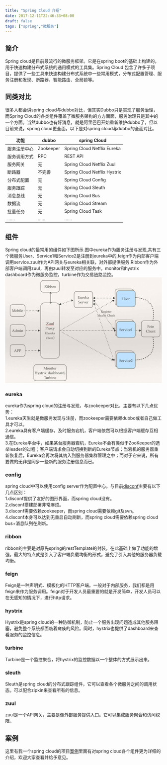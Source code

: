 ```yaml
---
title: "Spring Cloud 介绍"
date: 2017-12-11T22:46:33+08:00
draft: false
tags: ["spring","微服务"]
---
```

## 简介
Spring cloud是目前最流行的微服务框架。它是在spring boot的基础上构建的，用于快速构建分布式系统的通用模式的工具集。Spring Cloud 包含了许多子项目，提供了一些工具来快速构建分布式系统中一些常用模式，分布式配置管理、服务注册和发现、断路器、智能路由、全局锁等。  
## 同类对比
很多人都会讲spring cloud与dubbo对比，但其实Dubbo只是实现了服务治理，而Spring Cloud的各类组件覆盖了微服务架构的方方面面，服务治理只是其中的一个方面。当然dubbo也有好消息，就是阿里巴巴开始重新维护dubbo了，但以目前来说，spring cloud更全面。以下是对spring cloud与dubbo的全面对比。

| 	功能    |dubbo	|spring Cloud|
|-------|---------|----|
|服务注册中心 |Zookeeper|	Spring Cloud Netflix Eureka|
|服务调用方式 |	RPC	 |REST API|
|服务网关	    |无	|Spring Cloud Netflix Zuul|
|断路器	    |不完善	|Spring Cloud Netflix Hystrix|
|分布式配置   |无	|Spring Cloud Config|
|服务跟踪    |	无	|Spring Cloud Sleuth|
|消息总线	   |无	|Spring Cloud Bus|
|数据流	   |无	|Spring Cloud Stream|
|批量任务     |	无	|Spring Cloud Task|
|……	|……	|……|

## 组件
Spring cloud的最常用的组件如下图所示.图中eureka作为服务注册与发现,共有三个微服务User、Service1和Service2是注册到eureka中的,feign作为内部客户端调用service.zuul作为API网关与eureka相关联，对外部提供服务.Ribbon作为外部客户端调用zuul，再由zuul转发至对应的服务中。monitor和hystrix dashboard作为微服务监控，turbine作为交易链路监控。
![Spring cloud组件](../images/springcloud.png)

### eureka
eureka作为spring cloud的注册与发现，与zookeeper对比，主要有以下几点优势：  
1.eureka天生就是做服务发现与注册，而zookeeper需要依赖dubbo或者自己做工具才可以。  
2.eureka具有客户端缓存，及时服务宕机，客户端依然可以根据客户端缓存互相通信。  
3.在Eureka平台中，如果某台服务器宕机，Eureka不会有类似于ZooKeeper的选举leader的过程；客户端请求会自动切换到新的Eureka节点；当宕机的服务器重新恢复后，Eureka会再次将其纳入到服务器集群管理之中；而对于它来说，所有要做的无非是同步一些新的服务注册信息而已。  

### config 
spring cloud中可以使用config server作为配置中心。与目前[disconf](https://github.com/knightliao/disconf)主要有以下几点区别：  
1.disconf提供了友好的图形界面，而spring cloud没有。  
2.disconf搭建部署非常麻烦。  
3.disconf需要依赖zookeeper，而spring cloud需要依赖git及svn。  
4.disconf本身可以达到无重启自动刷新，而spring cloud需要依赖spring cloud bus+消息队列在刷新。

### ribbon
ribbon的主要是对原先spring的restTemplate的封装，在此基础上做了功能的增强。最大的特点就是引入了客户端负载均衡的形式，避免了引入其他的服务器负载均衡。

### feign
Feign是一种声明式、模板化的HTTP客户端。一般对于内部服务，我们都是用feign来作为服务调用。feign对于开发人员最重要的就是开发简单，开发人员可以在无感知的情况下，进行http请求。

### hystrix
Hystrix是spring cloud的一种防御机制，防止一个服务出现问题造成其他服务阻塞，避免整个系统都面临着瘫痪的风险。同时，hystrix也提供了dashboard来查看服务的监控信息。

### turbine
Turbine是一个监控聚合，将hystrix的监控数据以一个整体的方式展示出来。

### sleuth
Sleuth是spring cloud的分布式跟踪组件，它可以查看各个微服务之间的调用状态。可以配合zipkin来查看所有的信息。

### zuul
zuul是一个API网关，主要是像外部服务提供入口。它可以集成服务聚合和访问权限。

## 案例
这里有我一个spring cloud的项目[案例](https://github.com/maojiawei/zhabei-spring-cloud)里面有对spring cloud各个组件更为详细的介绍，欢迎大家查看并给予意见。






